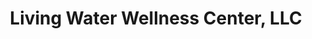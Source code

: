 ---
title: "Living Water Wellness Center, LLC"
url: /hephzibah/living-water-wellness-center-llc/
shop: Kosmetik
---
